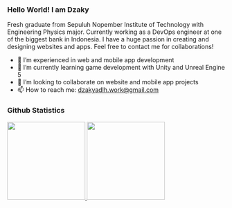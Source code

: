 ### Hello World! I am Dzaky

Fresh graduate from Sepuluh Nopember Institute of Technology with Engineering Physics major. Currently working as a DevOps engineer at one of the biggest bank in Indonesia. I have a huge passion in creating and designing websites and apps. Feel free to contact me for collaborations!

- 👀 I’m experienced in web and mobile app development
- 🌱 I’m currently learning game development with Unity and Unreal Engine 5
- 💞️ I’m looking to collaborate on website and mobile app projects
- 📫 How to reach me: dzakyadlh.work@gmail.com

### Github Statistics

<p align="left">
<a href="https://github.com/dzakyadlh">
  <img height="180em" src="https://github-readme-stats-eight-theta.vercel.app/api?username=dzakyadlh&show_icons=true&theme=algolia&include_all_commits=true&count_private=true"/>
  <img height="180em" src="https://github-readme-stats-eight-theta.vercel.app/api/top-langs/?username=dzakyadlh&layout=compact&langs_count=8&theme=algolia"/>
</a>
</p>
